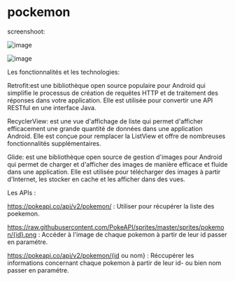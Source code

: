 # pockemon
screenshoot:


![image](https://user-images.githubusercontent.com/79710659/232344676-09677582-02d3-42e2-bd67-195e990c6403.png)


![image](https://user-images.githubusercontent.com/79710659/232344716-67dce34c-67da-4fab-8529-75f7f2be8f3f.png)

Les fonctionnalités et les technologies:

Retrofit:est une bibliothèque open source populaire pour Android qui simplifie le processus de création de requêtes HTTP et de traitement des réponses dans votre application. Elle est utilisée pour convertir une API RESTful en une interface Java.

RecyclerView: est une vue d'affichage de liste qui permet d'afficher efficacement une grande quantité de données dans une application Android. Elle est conçue pour remplacer la ListView et offre de nombreuses fonctionnalités supplémentaires.

Glide: est une bibliothèque open source de gestion d'images pour Android qui permet de charger et d'afficher des images de manière efficace et fluide dans une application. Elle est utilisée pour télécharger des images à partir d'Internet, les stocker en cache et les afficher dans des vues.

Les APIs :

https://pokeapi.co/api/v2/pokemon/ : Utiliser pour récupérer la liste des poekemon.

https://raw.githubusercontent.com/PokeAPI/sprites/master/sprites/pokemon/{id}.png : Accéder à l'image de chaque pokemon à partir de leur id passer en paramétre.

https://pokeapi.co/api/v2/pokemon/{id ou nom} : Réccupérer les informations concernant chaque pokemon à partir de leur id- ou bien nom passer en paramétre.




